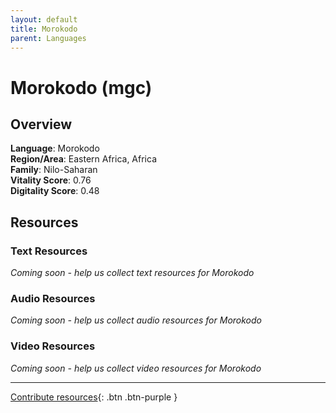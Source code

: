 ```yaml
---
layout: default
title: Morokodo
parent: Languages
---
```


# Morokodo (mgc)

## Overview

**Language**: Morokodo  
**Region/Area**: Eastern Africa, Africa  
**Family**: Nilo-Saharan  
**Vitality Score**: 0.76  
**Digitality Score**: 0.48  

## Resources

### Text Resources
*Coming soon - help us collect text resources for Morokodo*

### Audio Resources
*Coming soon - help us collect audio resources for Morokodo*

### Video Resources
*Coming soon - help us collect video resources for Morokodo*

---

[Contribute resources](https://fairtrain.github.io/){: .btn .btn-purple }
